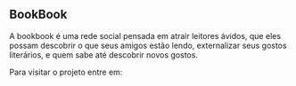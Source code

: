 ## BookBook
A bookbook é uma rede social pensada em atrair leitores ávidos, que eles possam descobrir o que seus amigos estão lendo, externalizar seus gostos literários, e quem sabe até descobrir novos gostos.

Para visitar o projeto entre em:
